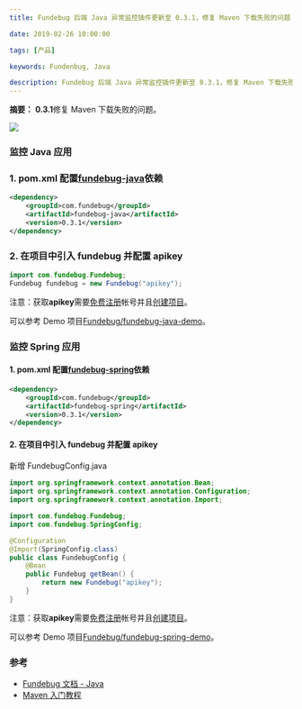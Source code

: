 ```yaml
---
title: Fundebug 后端 Java 异常监控插件更新至 0.3.1，修复 Maven 下载失败的问题

date: 2019-02-26 10:00:00

tags: [产品]

keywords: Fundenbug, Java

description: Fundebug 后端 Java 异常监控插件更新至 0.3.1，修复 Maven 下载失败的问题
---
```


**摘要：** **0.3.1**修复 Maven 下载失败的问题。

<!-- more -->

![](https://image.fundebug.com/2019-02-26-0-3-1.jpg)

### 监控 Java 应用

### 1. pom.xml 配置[fundebug-java](https://mvnrepository.com/artifact/com.fundebug/fundebug-java)依赖

```xml
<dependency>
    <groupId>com.fundebug</groupId>
    <artifactId>fundebug-java</artifactId>
    <version>0.3.1</version>
</dependency>
```

### 2. 在项目中引入 fundebug 并配置 apikey

```java
import com.fundebug.Fundebug;
Fundebug fundebug = new Fundebug("apikey");
```

注意：获取**apikey**需要[免费注册](https://www.fundebug.com/team/create)帐号并且[创建项目](https://www.fundebug.com/project/create)。

可以参考 Demo 项目[Fundebug/fundebug-java-demo](https://github.com/Fundebug/fundebug-java-demo)。

### 监控 Spring 应用

#### 1. pom.xml 配置[fundebug-spring](https://mvnrepository.com/artifact/com.fundebug/fundebug-spring)依赖

```xml
<dependency>
    <groupId>com.fundebug</groupId>
    <artifactId>fundebug-spring</artifactId>
    <version>0.3.1</version>
</dependency>
```

#### 2. 在项目中引入 fundebug 并配置 apikey

新增 FundebugConfig.java

```java
import org.springframework.context.annotation.Bean;
import org.springframework.context.annotation.Configuration;
import org.springframework.context.annotation.Import;

import com.fundebug.Fundebug;
import com.fundebug.SpringConfig;

@Configuration
@Import(SpringConfig.class)
public class FundebugConfig {
	@Bean
	public Fundebug getBean() {
		return new Fundebug("apikey");
	}
}
```

注意：获取**apikey**需要[免费注册](https://www.fundebug.com/team/create)帐号并且[创建项目](https://www.fundebug.com/project/create)。

可以参考 Demo 项目[Fundebug/fundebug-spring-demo](https://github.com/Fundebug/fundebug-spring-demo)。

### 参考

-   [Fundebug 文档 - Java](https://docs.fundebug.com/notifier/java/)
-   [Maven 入门教程](https://blog.fundebug.com/2019/01/07/maven-tutorial/)
